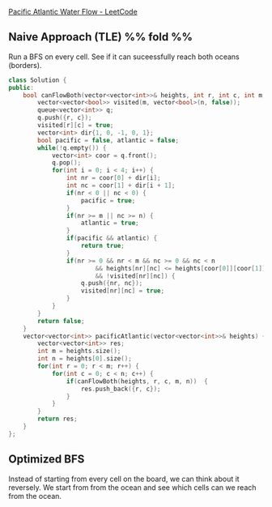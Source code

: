 [Pacific Atlantic Water Flow - LeetCode](https://leetcode.com/problems/pacific-atlantic-water-flow/description/)

## Naive Approach (TLE) %% fold %% 

Run a BFS on every cell. See if it can suceessfully reach both oceans (borders).

```cpp
class Solution {
public:
    bool canFlowBoth(vector<vector<int>>& heights, int r, int c, int m, int n) {
        vector<vector<bool>> visited(m, vector<bool>(n, false));
        queue<vector<int>> q;
        q.push({r, c});
        visited[r][c] = true;
        vector<int> dir{1, 0, -1, 0, 1};
        bool pacific = false, atlantic = false;
        while(!q.empty()) {
            vector<int> coor = q.front();
            q.pop();
            for(int i = 0; i < 4; i++) {
                int nr = coor[0] + dir[i];
                int nc = coor[1] + dir[i + 1];
                if(nr < 0 || nc < 0) {
                    pacific = true;
                }
                if(nr >= m || nc >= n) {
                    atlantic = true;
                }
                if(pacific && atlantic) {
                    return true;
                }
                if(nr >= 0 && nr < m && nc >= 0 && nc < n 
                        && heights[nr][nc] <= heights[coor[0]][coor[1]] 
                        && !visited[nr][nc]) {
                    q.push({nr, nc});
                    visited[nr][nc] = true;
                }
            }
        }
        return false;
    }
    vector<vector<int>> pacificAtlantic(vector<vector<int>>& heights) {
        vector<vector<int>> res;
        int m = heights.size();
        int n = heights[0].size();
        for(int r = 0; r < m; r++) {
            for(int c = 0; c < n; c++) {
                if(canFlowBoth(heights, r, c, m, n))  {
                    res.push_back({r, c});
                }
            }
        }
        return res;
    }
};
```

## Optimized BFS

Instead of starting from every cell on the board, we can think about it reversely. We start from from the ocean and see which cells can we reach from the ocean. 